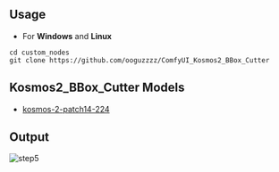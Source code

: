 ## Usage 
+ For **Windows** and **Linux**
```
cd custom_nodes
git clone https://github.com/ooguzzzz/ComfyUI_Kosmos2_BBox_Cutter
```
  
## Kosmos2_BBox_Cutter Models
+ [kosmos-2-patch14-224](https://huggingface.co/microsoft/kosmos-2-patch14-224)

## Output
![step5](https://github.com/ooguzzzz/ComfyUI_Kosmos2_BBox_Cutter/assets/101019436/592ef354-8627-42d9-98b2-dc58d149ec86)

